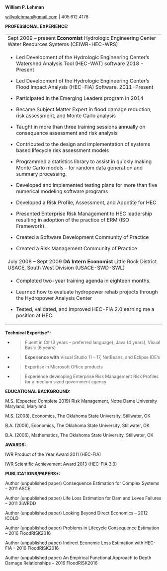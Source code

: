 **William P. Lehman**

<willyplehman@gmail.com> | 405.612.4178

**PROFESSIONAL EXPERIENCE:**

<table>
<tbody>
<tr class="even">
  <td>Sept 2009 – present <strong>Economist</strong> Hydrologic Engineering Center Water Resources Systems (CEIWR-HEC-WRS)</td>
</tr>
<tr class="odd">
<td><ul>
<li><p>Led Development of the Hydrologic Engineering Center’s Watershed Analysis Tool (HEC-WAT) software 2018 - Present</p></li>
<li><p>Led Development of the Hydrologic Engineering Center’s Flood Impact Analysis (HEC-FIA) Software. 2011-Present</p></li>
<li><p>Participated in the Emerging Leaders program in 2014</p></li>
<li><p>Became Subject Matter Expert in flood damage reduction, risk assessment, and Monte Carlo analysis</p></li>
<li><p>Taught in more than three training sessions annually on consequence assessment and risk analysis</p></li>
<li><p>Contributed to the design and implementation of systems based lifecycle risk assessment models</p></li>
<li><p>Programmed a statistics library to assist in quickly making Monte Carlo models – for random data generation and summary processing.</p></li>
<li><p>Developed and implemented testing plans for more than five numerical modeling software programs</p></li>
<li><p>Developed a Risk Profile, Assessment, and Appetite for HEC</p></li>
<li><p>Presented Enterprise Risk Management to HEC leadership resulting in adoption of the practice of ERM (ISO Framework).</p></li>
<li><p>Created a Software Development Community of Practice</p></li>
<li><p>Created a Risk Management Community of Practice</p></li>
</ul></td>
</tr>
<tr class="even">
<td>July 2008 – Sept 2009 <strong>DA Intern Economist</strong> Little Rock District USACE, South West Division (USACE-SWD-SWL)</td>
</tr>
<tr class="odd">
<td><ul>
<li><p>Completed two-year training agenda in eighteen months.</p></li>
<li><p>Learned how to evaluate hydropower rehab projects through the Hydropower Analysis Center</p></li>
<li><p>Tested, validated, and improved HEC-FIA 2.0 earning me a position at HEC.</p></li>
</ul></td>
</tr>
</tbody>
</table>

**Technical Expertise\*:**

  - > Fluent in C\# (3 years – preferred language), Java (4 years),
    > Visual Basic (6 years)

  - > **Experience with** Visual Studio 11 – 17, NetBeans, and Eclipse
    > IDE’s

  - > Expertise in Microsoft Office products

  - > Experience developing Enterprise Risk Management Risk Profiles for
    > a medium sized government agency

**EDUCATIONAL BACKGROUND:**

M.S. (Expected Complete 2019) Risk Management, Notre Dame University
Maryland, Maryland

M.S. (2008), Economics, The Oklahoma State University, Stillwater, OK

B.A. (2006), Economics, The Oklahoma State University, Stillwater, OK

B.A. (2006), Mathematics, The Oklahoma State University, Stillwater, OK

**AWARDS:**

IWR Product of the Year Award 2011 (HEC-FIA)

IWR Scientific Achievement Award 2013 (HEC-FIA 3.0)

**PUBLICATIONS/PAPERS\*:**

Author (unpublished paper) Consequence Estimation for Complex Systems –
2011 ASCE

Author (unpublished paper) Life Loss Estimation for Dam and Levee
Failures – 2011 3IWRDD

Author (unpublished paper) Looking Beyond Direct Economics – 2012 ICOLD

Author (unpublished paper) Problems in Lifecycle Consequence Estimation
– 2016 FloodRISK2016

Author (unpublished paper) Indirect Economic Loss Estimation with
HEC-FIA – 2016 FloodRISK2016

Author (unpublished paper) An Empirical Functional Approach to Depth
Damage Relationships – 2016 FloodRISK2016
